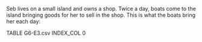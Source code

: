 Seb lives on a small island and owns a shop. Twice a day, boats come to the island bringing goods for her to sell in the shop. This is what the boats bring her each day:

TABLE G6-E3.csv INDEX_COL 0